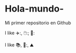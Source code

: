 # Hola-mundo-

Mi primer repositorio en Github

I like ✈️:, 🖱️:; 🌮:

I like :books:, 🎥:, :mountain:
